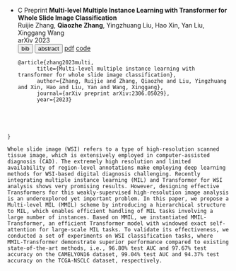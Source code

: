 <!-- -->
- <span class="badge">C</span> <span class="badge">Preprint</span> **Multi-level Multiple Instance Learning with Transformer for Whole Slide Image Classification** <br>
  Ruijie Zhang, <span class="underline"><b>Qiaozhe Zhang</b></span>, Yingzhuang Liu, Hao Xin, Yan Liu, Xinggang Wang <br>
  arXiv 2023 <br>
  <div class="newbadges" id="tabs" data-open="">
  <button class="newbadge green"  type="button" data-tab="bib">bib</button>
  <button class="newbadge orange" type="button" data-tab="abstract">abstract</button>
  <a class="newbadge blue" href="https://arxiv.org/pdf/2306.05029" target="_blank" rel="noopener">pdf</a>
  <a class="newbadge red"  href="https://github.com/hustvl/MMIL-Transformer/tree/main" target="_blank" rel="noopener">code</a>
  </div>
  <div id="bib" class="bibbox" markdown="1"><pre><code class="language-bibtex">@article{zhang2023multi,
        title={Multi-level multiple instance learning with transformer for whole slide image classification},
        author={Zhang, Ruijie and Zhang, Qiaozhe and Liu, Yingzhuang and Xin, Hao and Liu, Yan and Wang, Xinggang},
        journal={arXiv preprint arXiv:2306.05029},
        year={2023}
}</code></pre></div>
  <div id="abstract" class="bibbox" markdown="1"><pre><code class="language-bibtex">Whole slide image (WSI) refers to a type of high-resolution scanned tissue image, which is extensively employed in computer-assisted diagnosis (CAD). The extremely high resolution and limited availability of region-level annotations make employing deep learning methods for WSI-based digital diagnosis challenging. Recently integrating multiple instance learning (MIL) and Transformer for WSI analysis shows very promising results. However, designing effective Transformers for this weakly-supervised high-resolution image analysis is an underexplored yet important problem. In this paper, we propose a Multi-level MIL (MMIL) scheme by introducing a hierarchical structure to MIL, which enables efficient handling of MIL tasks involving a large number of instances. Based on MMIL, we instantiated MMIL-Transformer, an efficient Transformer model with windowed exact self-attention for large-scale MIL tasks. To validate its effectiveness, we conducted a set of experiments on WSI classification tasks, where MMIL-Transformer demonstrate superior performance compared to existing state-of-the-art methods, i.e., 96.80% test AUC and 97.67% test accuracy on the CAMELYON16 dataset, 99.04% test AUC and 94.37% test accuracy on the TCGA-NSCLC dataset, respectively.</code></pre></div>
